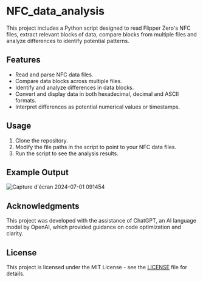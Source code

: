 # NFC_data_analysis
This project includes a Python script designed to read Flipper Zero's NFC files, extract relevant blocks of data, compare blocks from multiple files and analyze differences to identify potential patterns.

## Features

- Read and parse NFC data files.
- Compare data blocks across multiple files.
- Identify and analyze differences in data blocks.
- Convert and display data in both hexadecimal, decimal and ASCII formats.
- Interpret differences as potential numerical values or timestamps.

## Usage

1. Clone the repository.
2. Modify the file paths in the script to point to your NFC data files.
3. Run the script to see the analysis results.

## Example Output

![Capture d'écran 2024-07-01 091454](https://github.com/TVernet/NFC_data_analysis/assets/112699327/0e1559c5-c081-4202-b988-db759e026838)

## Acknowledgments

This project was developed with the assistance of ChatGPT, an AI language model by OpenAI, which provided guidance on code optimization and clarity.

## License

This project is licensed under the MIT License - see the [LICENSE](https://github.com/DISIC/design.numerique.gouv.fr/blob/master/LICENSE.md#licence-mit) file for details.
